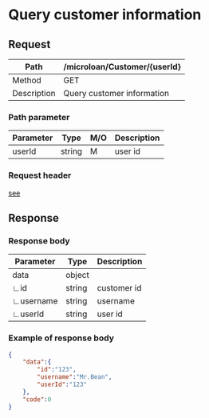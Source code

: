 # Query customer information

## Request

| Path        | /microloan/Customer/{userId} |
| ----------- | ---------------------------- |
| Method      | GET                          |
| Description | Query customer information   |

### Path parameter

| Parameter | Type   | M/O  | Description |
| --------- | ------ | ---- | ----------- |
| userId    | string | M    | user id     |

### Request header

[see](../../header.md)

## Response

### Response body

| Parameter | Type   | Description |
| --------- | ------ | ----------- |
| data      | object |             |
| ∟id       | string | customer id |
| ∟username | string | username    |
| ∟userId   | string | user id     |

### Example of response body

```json
{
    "data":{
        "id":"123",
        "username":"Mr.Bean",
        "userId":"123"
    },
    "code":0
}
```
